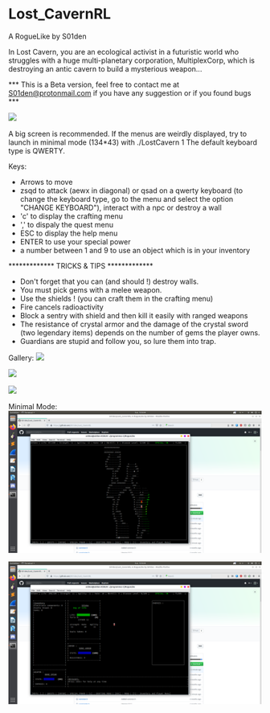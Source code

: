 # Lost_CavernRL
A RogueLike by S01den

In Lost Cavern, you are an ecological activist in a futuristic world who struggles with a huge multi-planetary corporation, MultiplexCorp, which is destroying an antic cavern to build a mysterious weapon...

*** This is a Beta version, feel free to contact me at S01den@protonmail.com if you have any suggestion or if you found bugs ***

![](https://github.com/S01den/Lost_CavernRL/blob/master/images/imageTitle.png)

A big screen is recommended.
If the menus are weirdly displayed, try to launch in minimal mode (134\*43) with ./LostCavern 1
The default keyboard type is QWERTY.

Keys: 
- Arrows to move
- zsqd to attack (aewx in diagonal) or qsad on a qwerty keyboard (to change the keyboard type, go to the menu and select the option "CHANGE KEYBOARD"), interact with a npc or destroy a wall
- 'c' to display the crafting menu
- ',' to dispaly the quest menu
- ESC to display the help menu
- ENTER to use your special power
- a number between 1 and 9 to use an object which is in your inventory

 ************* TRICKS & TIPS *************
- Don't forget that you can (and should !) destroy walls.
- You must pick gems with a melee weapon.
- Use the shields ! (you can craft them in the crafting menu)
- Fire cancels radioactivity
- Block a sentry with shield and then kill it easily with ranged weapons
- The resistance of crystal armor and the damage of the crystal sword (two legendary items) depends on the number of gems the player owns.
- Guardians are stupid and follow you, so lure them into trap.

Gallery:
![](https://github.com/S01den/Lost_CavernRL/blob/master/images/image1.png)

![](https://github.com/S01den/Lost_CavernRL/blob/master/images/image2.png)

![](https://github.com/S01den/Lost_CavernRL/blob/master/images/image3.png)

Minimal Mode:
![](https://github.com/S01den/Lost_CavernRL/blob/master/images/image4.png)

![](https://github.com/S01den/Lost_CavernRL/blob/master/images/image5.png)

